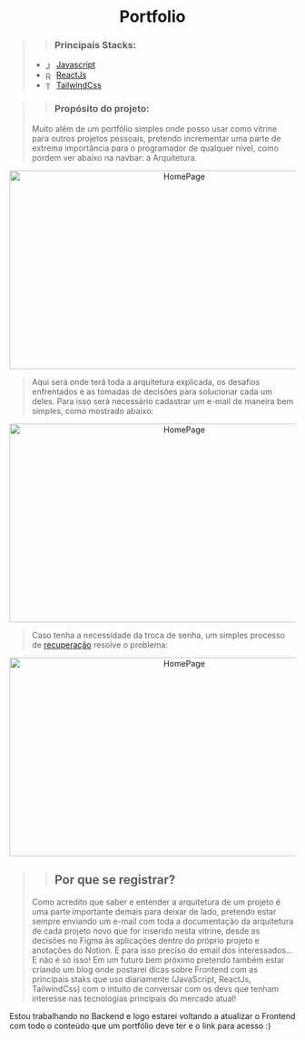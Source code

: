 <h1 align="center"> Portfolio </h1>

>>### Principais Stacks:
> - <img align="center" alt="JavaScript" height="15" width="15" src="https://cdn.jsdelivr.net/gh/devicons/devicon/icons/javascript/javascript-original.svg"/> <a href="https://www.javascript.com/">Javascript</a>
> - <img align="center" alt="React" height="15" width="15" src="https://cdn.jsdelivr.net/gh/devicons/devicon/icons/react/react-original.svg"/> <a href="https://reactjs.org/">ReactJs</a>
> - <img align="center" alt="Tailwindcss" height="15" width="15" src="https://cdn.jsdelivr.net/gh/devicons/devicon/icons/tailwindcss/tailwindcss-plain.svg"/> <a href="https://tailwindcss.com/">TailwindCss</a>


>>### Propósito do projeto:
> Muito além de um portfólio simples onde posso usar como vitrine para outros projetos pessoais, pretendo incrementar uma parte de extrema importância para o programador de qualquer nível, como pordem ver abaixo na navbar: a Arquitetura.

<div align="center"> 
  <img align="center" alt="HomePage" height="350" width="600" src="https://user-images.githubusercontent.com/108142146/206310833-3214f4db-befa-4990-9f93-d335caf8fa75.gif" />
</div>

> Aqui será onde terá toda a arquitetura explicada, os desafios enfrentados e as tomadas de decisões para solucionar cada um deles. Para isso será necessário cadastrar um e-mail de maneira bem simples, como mostrado abaixo:

<div align="center"> 
  <img align="center" alt="HomePage" height="350" width="600" src="https://user-images.githubusercontent.com/108142146/206742108-6bfb7d77-6ccd-436c-a7f8-e39d1721d5f0.gif" />
</div>

> Caso tenha a necessidade da troca de senha, um simples processo de <a href="https://github.com/Felipe-Emanuel/Portfolio/blob/main/src/templates/Login/Recovery.jsx" target="_blank">recuperação</a> resolve o problema: 

<div align="center"> 
  <img align="center" alt="HomePage" height="350" width="600" src="https://user-images.githubusercontent.com/108142146/209451312-84a781ea-5ab9-4017-8982-3c186004b72f.gif" />
</div>

>> ## Por que se registrar?
> Como acredito que saber e entender a arquitetura de um projeto é uma parte importante demais para deixar de lado, pretendo estar sempre enviando um e-mail com toda a documentação da arquitetura de cada projeto novo que for inserido nesta vitrine, desde as decisões no Figma às aplicações dentro do próprio projeto e anotações do Notion. E para isso preciso do email dos interessados... E não é só isso! Em um futuro bem próximo pretendo também estar criando um blog onde postarei dicas sobre Frontend com as principais staks que uso diariamente (JavaScript, ReactJs, TailwindCss) com o intuito de conversar com os devs que tenham interesse nas tecnologias principais do mercado atual!

Estou trabalhando no Backend e logo estarei voltando a atualizar o Frontend com todo o conteúdo que um portfólio deve ter e o link para acesso :)
